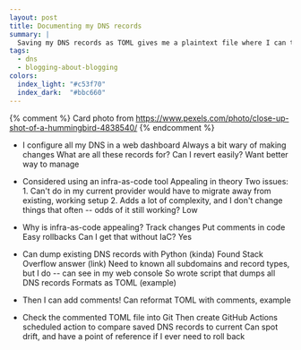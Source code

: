 ```yaml
---
layout: post
title: Documenting my DNS records
summary: |
  Saving my DNS records as TOML gives me a plaintext file where I can track changes, add comments, and feel more confident about managing my DNS.
tags:
  - dns
  - blogging-about-blogging
colors:
  index_light: "#c53f70"
  index_dark:  "#bbc660"
---
```

{% comment %}
    Card photo from https://www.pexels.com/photo/close-up-shot-of-a-hummingbird-4838540/
{% endcomment %}

* I configure all my DNS in a web dashboard
    Always a bit wary of making changes
    What are all these records for?
    Can I revert easily?
    Want better way to manage

* Considered using an infra-as-code tool
    Appealing in theory
    Two issues:
        1. Can't do in my current provider would have to migrate away from existing, working setup
        2. Adds a lot of complexity, and I don't change things that often -- odds of it still working? Low

* Why is infra-as-code appealing?
    Track changes
    Put comments in code
    Easy rollbacks
    Can I get that without IaC? Yes

* Can dump existing DNS records with Python (kinda)
    Found Stack Overflow answer (link)
    Need to known all subdomains and record types, but I do -- can see in my web console
    So wrote script that dumps all DNS records
    Formats as TOML (example)

* Then I can add comments!
    Can reformat TOML with comments, example

* Check the commented TOML file into Git
    Then create GitHub Actions scheduled action to compare saved DNS records to current
    Can spot drift, and have a point of reference if I ever need to roll back

